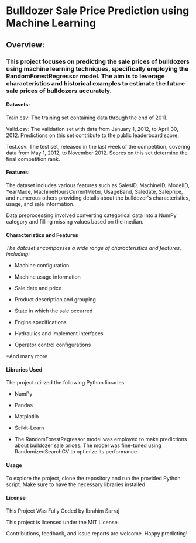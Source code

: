 # Bulldozer Sale Price Prediction using Machine Learning

## Overview:

### This project focuses on predicting the sale prices of bulldozers using machine learning techniques, specifically employing the RandomForestRegressor model. The aim is to leverage characteristics and historical examples to estimate the future sale prices of bulldozers accurately.

#### Datasets:

Train.csv: The training set containing data through the end of 2011.

Valid.csv: The validation set with data from January 1, 2012, to April 30, 2012. Predictions on this set contribute to the public leaderboard score.

Test.csv: The test set, released in the last week of the competition, covering data from May 1, 2012, to November 2012. Scores on this set determine the final competition rank.

#### Features:

The dataset includes various features such as SalesID, MachineID, ModelID, YearMade, MachineHoursCurrentMeter, UsageBand, Saledate, Saleprice, and numerous others providing details about the bulldozer's characteristics, usage, and sale information.

Data preprocessing involved converting categorical data into a NumPy category and filling missing values based on the median.

#### Characteristics and Features

*The dataset encompasses a wide range of characteristics and features, including:*

* Machine configuration

* Machine usage information

* Sale date and price
  
* Product description and grouping
  
* State in which the sale occurred

* Engine specifications

* Hydraulics and implement interfaces

* Operator control configurations

*And many more

#### Libraries Used

The project utilized the following Python libraries:

* NumPy

* Pandas

* Matplotlib

* Scikit-Learn

* The RandomForestRegressor model was employed to make predictions about bulldozer sale prices. The model was fine-tuned using RandomizedSearchCV to optimize its performance.

#### Usage

To explore the project, clone the repository and run the provided Python script. Make sure to have the necessary libraries installed

#### License

This Project  Was Fully Coded by Ibrahim Sarraj

This project is licensed under the MIT License.

Contributions, feedback, and issue reports are welcome. Happy predicting!


